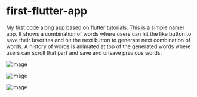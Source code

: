 # first-flutter-app
My first code along app based on flutter tutorials. This is a simple namer app. It shows a combination of words where users can hit the like button to save their favorites and hit the next button to
generate next combination of words. A history of words is animated at top of the generated words where users can scroll that part and save and unsave previous words.

![image](https://github.com/WinterAssassin/first-flutter-app/assets/113152586/36be6d2f-59ea-4a6d-a3f2-7477bb69c761)

![image](https://github.com/WinterAssassin/first-flutter-app/assets/113152586/f4693cb6-d28c-465a-91d2-d4059ed3fefa)

![image](https://github.com/WinterAssassin/first-flutter-app/assets/113152586/b3f02cae-73d4-4588-984f-7ea257d09cbf)
